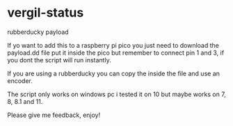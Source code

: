 # vergil-status
rubberducky payload

If yo want to add this to a raspberry pi pico you just need to download the payload.dd file put it inside the pico but remember to connect pin 1 and 3, if you dont the script will run instantly.

If you are using a rubberducky you can copy the inside the file and use an encoder.

The script only works on windows pc i tested it on 10 but maybe works on 7, 8, 8.1 and 11.

Please give me feedback,
enjoy!
